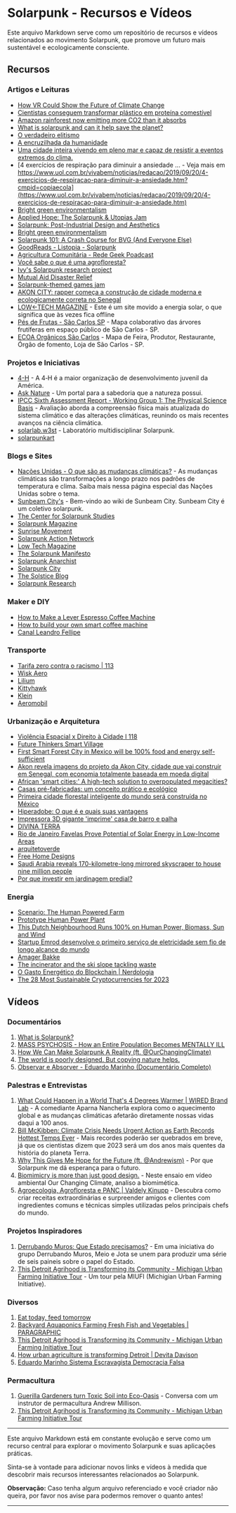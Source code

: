 # Solarpunk - Recursos e Vídeos

Este arquivo Markdown serve como um repositório de recursos e vídeos relacionados ao movimento Solarpunk, que promove um futuro mais sustentável e ecologicamente consciente.

## Recursos

### Artigos e Leituras

- [How VR Could Show the Future of Climate Change](https://www.lifewire.com/how-vr-could-show-the-future-of-climate-change-5189623)
- [Cientistas conseguem transformar plástico em proteína comestível](https://canaltech.com.br/inovacao/cientistas-conseguem-transformar-plastico-em-proteina-comestivel-190900/)
- [Amazon rainforest now emitting more CO2 than it absorbs](https://www.theguardian.com/environment/2021/jul/14/amazon-rainforest-now-emitting-more-co2-than-it-absorbs)
- [What is solarpunk and can it help save the planet?](https://www.bbc.com/news/business-57761297.amp#aoh=16294057577826&amp_ct=1629405765182&referrer=https%3A%2F%2Fwww.google.com&amp_tf=Fonte%3A%20%251%24s)
- [O verdadeiro elitismo](https://medium.com/@felipemaestrello/o-verdadeiro-elitismo-80972778a3d8)
- [A encruzilhada da humanidade](https://medium.com/@felipemaestrello/a-encruzilhada-da-humanidade-9f507fedc55d)
- [Uma cidade inteira vivendo em pleno mar e capaz de resistir a eventos extremos do clima.](https://www.instagram.com/nexojornal/p/CXUM80ABK65/?utm_medium=copy_link)
- [4 exercícios de respiração para diminuir a ansiedade ... - Veja mais em https://www.uol.com.br/vivabem/noticias/redacao/2019/09/20/4-exercicios-de-respiracao-para-diminuir-a-ansiedade.htm?cmpid=copiaecola](https://www.uol.com.br/vivabem/noticias/redacao/2019/09/20/4-exercicios-de-respiracao-para-diminuir-a-ansiedade.htm)
- [Bright green environmentalism](https://en.wikipedia.org/wiki/Bright_green_environmentalism)
- [Applied Hope: The Solarpunk & Utopias Jam](https://itch.io/jam/applied-hope)
- [Solarpunk: Post-Industrial Design and Aesthetics](https://medium.com/@erichunting/solarpunk-post-industrial-design-and-aesthetics-1ecb350c28b6)
- [Bright green environmentalism](https://en.m.wikipedia.org/wiki/Bright_green_environmentalism)
- [Solarpunk 101: A Crash Course for BVG (And Everyone Else)](https://forums.yoworld.com/viewtopic.php?f=2&t=218674)
- [GoodReads - Listopia - Solarpunk](https://www.goodreads.com/list/show/89580.Solarpunk)
- [Agricultura Comunitária - Rede Geek Poadcast](https://open.spotify.com/episode/0yy2kJw6seW6ID1wJN0MVI?si=0jsVSfHZRPKXGR-H1yLJww&utm_source=native-share-menu&nd=1)
- [Você sabe o que é uma agrofloresta?](https://ciclovivo.com.br/planeta/desenvolvimento/voce-sabe-o-que-e-uma-agrofloresta/)
- [Ivy's Solarpunk research project](https://ivy-solarpunk.com)
- [Mutual Aid Disaster Relief](https://mutualaiddisasterrelief.org/pt/resources/?doing_wp_cron=1694629452.8696289062500000000000)
- [Solarpunk-themed games jam](https://www.reddit.com/r/solarpunk/comments/ne0kwu/solarpunkthemed_games_jam/?utm_medium=android_app&utm_source=share)
- [AKON CITY: rapper começa a construção de cidade moderna e ecologicamente correta no Senegal](https://revistacasaejardim.globo.com/Casa-e-Jardim/Arquitetura/noticia/2021/01/rapper-americano-comeca-construcao-de-cidade-moderna-no-senegal.html)
- [LOW←TECH MAGAZINE](https://solar.lowtechmagazine.com) - Este é um site movido a energia solar, o que significa que às vezes fica offline
- [Pés de Frutas - São Carlos SP](https://www.google.com/maps/d/edit?mid=1NhhL1y-nRgQfDn6RypUmI5a0rSk&ll=-22.0090241382117%2C-47.86508518821255&z=13) - Mapa colaborativo das árvores frutíferas em espaço público de São Carlos - SP.
- [ECOA Orgânicos São Carlos](https://www.google.com/maps/d/u/0/viewer?mid=1bUEReEzYQyH7DJuC2JVZTrqjR2s&ll=-22.105840682426035%2C-47.94565635&z=11) - Mapa de Feira, Produtor, Restaurante, Órgão de fomento, Loja de São Carlos - SP.

### Projetos e Iniciativas

- [4-H](https://4-h.org) - A 4‑H é a maior organização de desenvolvimento juvenil da América.
- [Ask Nature](https://asknature.org) - Um portal para a sabedoria que a natureza possui.
- [IPCC Sixth Assessment Report - Working Group 1: The Physical Science Basis](https://www.ipcc.ch/report/ar6/wg1/) - Avaliação aborda a compreensão física mais atualizada do sistema climático e das alterações climáticas, reunindo os mais recentes avanços na ciência climática.
- [solarlab.w3st](https://www.instagram.com/solarlab.w3st/?igshid=YmMyMTA2M2Y%3D) - Laboratório multidisciplinar Solarpunk.
- [solarpunkart](https://www.instagram.com/solarpunkart/)

### Blogs e Sites

- [Nações Unidas - O que são as mudanças climáticas?](https://brasil.un.org/pt-br/175180-o-que-são-mudanças-climáticas) - As mudanças climáticas são transformações a longo prazo nos padrões de temperatura e clima. Saiba mais nessa página especial das Nações Unidas sobre o tema.
- [Sunbeam City's](https://wiki.sunbeam.city/doku.php) - Bem-vindo ao wiki de Sunbeam City. Sunbeam City é um coletivo solarpunk.
- [The Center for Solarpunk Studies](https://solarpunk.cool/)
- [Solarpunk Magazine](https://www.solarpunkmagazine.com/)
- [Sunrise Movement](https://www.sunrisemovement.org/)
- [Solarpunk Action Network](https://www.solarpunkactionnetwork.com/)
- [Low Tech Magazine](https://solar.lowtechmagazine.com/)
- [The Solarpunk Manifesto](https://solarpunkmanifesto.com/)
- [Solarpunk Anarchist](https://solarpunkanarchists.com/)
- [Solarpunk City](https://www.solarpunkcity.com/)
- [The Solstice Blog](https://solstice.coop/blog/)
- [Solarpunk Research](https://solarpunk.carrd.co/)

### Maker e DIY

- [How to Make a Lever Espresso Coffee Machine](https://www.instructables.com/How-to-Make-a-Lever-Espresso-Machine/)
- [How to build your own smart coffee machine](https://www.techradar.com/how-to/how-to-build-your-own-smart-coffee-machine)
- [Canal Leandro Fellipe](https://www.youtube.com/c/LeandroFellipe/videos)

### Transporte

- [Tarifa zero contra o racismo | 113](https://www.youtube.com/watch?v=xFCzLnN8tCs)
- [Wisk Aero](https://wisk.aero)
- [Lilium](https://lilium.com)
- [Kittyhawk](https://www.kittyhawk.aero)
- [Klein](https://www.klein-vision.com)
- [Aeromobil](https://www.aeromobil.com)

### Urbanização e Arquitetura

- [Violência Espacial x Direito à Cidade I 118](https://www.youtube.com/watch?v=OC0THDl4sWE)
- [Future Thinkers Smart Village](https://www.youtube.com/watch?v=gdvJFzGUs8Q)
- [First Smart Forest City in Mexico will be 100% food and energy self-sufficient](https://inhabitat.com/first-smart-forest-city-in-mexico-will-be-100-food-and-energy-self-sufficient/)
- [Akon revela imagens do projeto da Akon City, cidade que vai construir em Senegal, com economia totalmente baseada em moeda digital](https://rollingstone.uol.com.br/noticia/akon-revela-imagens-do-projeto-da-akon-city-cidade-que-vai-construir-em-senegal-com-economia-totalmente-baseada-em-moeda-digital/)
- [African 'smart cities:' A high-tech solution to overpopulated megacities?](https://amp.cnn.com/cnn/2017/12/12/africa/africa-new-smart-cities/index.html)
- [Casas pré-fabricadas: um conceito prático e ecológico](https://www.tuacasa.com.br/casas-pre-fabricadas/)
- [Primeira cidade florestal inteligente do mundo será construída no México](https://sustentabilidadenoar.com.br/primeira-cidade-florestal-inteligente-do-mundo-sera-construida-no-mexico/)
- [Hiperadobe: O que é e quais suas vantagens](https://sustentarqui.com.br/hiperadobe-o-que-e-vantagens/)
- [Impressora 3D gigante 'imprime' casa de barro e palha](https://ciclovivo.com.br/arq-urb/arquitetura/empresa-italiana-desenvolve-impressora-3d-que-constroi-casa-em-adobe/)
- [DIVINA TERRA](https://institutocampana.org.br/divina-terra/)
- [Rio de Janeiro Favelas Prove Potential of Solar Energy in Low-Income Areas](https://rioonwatch.org/?p=65592)
- [arquitetoverde](https://www.instagram.com/arquitetoverde/)
- [Free Home Designs](https://www.yourhome.gov.au/house-designs)
- [Saudi Arabia reveals 170-kilometre-long mirrored skyscraper to house nine million people](https://www.dezeen.com/2022/07/26/neon-170-kilometre-long-skyscraper-city-saudi-arabia/)
- [Por que investir em jardinagem predial?](https://greentech.com.br/por-que-investir-em-jardinagem-predial/)

### Energia

- [Scenario: The Human Powered Farm](https://www.humanpowerplant.be/2023/06/scenario-the-human-powered-farm.html)
- [Prototype Human Power Plant](https://www.humanpowerplant.be/human_power_plant/prototype-human-power-plant.html)
- [This Dutch Neighbourhood Runs 100% on Human Power, Biomass, Sun and Wind](https://www.humanpowerplant.be/2020/05/this-dutch-neighbourhood-runs-100-on-human-power-biomass-sun-and-wind.html)
- [Startup Emrod desenvolve o primeiro serviço de eletricidade sem fio de longo alcance do mundo](https://www.stylourbano.com.br/startup-emrod-desenvolve-o-primeiro-servico-de-eletricidade-sem-fio-de-longo-alcance-do-mundo/?fbclid=IwAR0JoWKZYepRrPb6fr7YsgxAwxInB_DOXG_5x13_ed9NoV_WbH-iLmWbByc)
- [Amager Bakke](https://en.wikipedia.org/wiki/Amager_Bakke)
- [The incinerator and the ski slope tackling waste](https://www.bbc.com/news/business-49877318)
- [O Gasto Energético do Blockchain | Nerdologia](https://www.youtube.com/watch?v=85g3kOiFo7k)
- [The 28 Most Sustainable Cryptocurrencies for 2023](https://www.leafscore.com/blog/the-9-most-sustainable-cryptocurrencies-for-2021/)

## Vídeos

### Documentários

1. [What is Solarpunk?](https://www.youtube.com/watch?v=hHI61GHNGJM)
2. [MASS PSYCHOSIS - How an Entire Population Becomes MENTALLY ILL](https://www.youtube.com/watch?v=09maaUaRT4M)
3. [How We Can Make Solarpunk A Reality (ft. @OurChangingClimate)](https://www.youtube.com/watch?v=u-JvyfZVkIM)
4. [The world is poorly designed. But copying nature helps.](https://www.youtube.com/watch?v=iMtXqTmfta0&t=110s)
5. [Observar e Absorver - Eduardo Marinho (Documentário Completo)](https://www.youtube.com/watch?v=I7arqW5luKc)

### Palestras e Entrevistas

1. [What Could Happen in a World That's 4 Degrees Warmer | WIRED Brand Lab](https://www.youtube.com/watch?v=__Kt_oU9iss) - A comediante Aparna Nancherla explora como o aquecimento global e as mudanças climáticas afetarão diretamente nossas vidas daqui a 100 anos.
2. [Bill McKibben: Climate Crisis Needs Urgent Action as Earth Records Hottest Temps Ever](https://www.youtube.com/watch?v=N-PNlUkgfMs) - Mais recordes poderão ser quebrados em breve, já que os cientistas dizem que 2023 será um dos anos mais quentes da história do planeta Terra.
3. [Why This Gives Me Hope for the Future (ft. @Andrewism)](https://www.youtube.com/watch?v=u3aauiR9M88) - Por que Solarpunk me dá esperança para o futuro.
4. [Biomimicry is more than just good design.](https://www.youtube.com/watch?v=r1CpzEGhs3c) - Neste ensaio em vídeo ambiental Our Changing Climate, analiso a biomimética.
5. [Agroecologia, Agrofloresta e PANC | Valdely Kinupp](https://www.youtube.com/watch?v=1H4ySHAJyB4) - Descubra como criar receitas extraordinárias e surpreender amigos e clientes com ingredientes comuns e técnicas simples utilizadas pelos principais chefs do mundo. 

### Projetos Inspiradores

1. [Derrubando Muros: Que Estado precisamos?](https://www.youtube.com/watch?v=SOf44kXViHc) - Em uma iniciativa do grupo Derrubando Muros, Meio e Jota se unem para produzir uma série de seis paineis sobre o papel do Estado.
2. [This Detroit Agrihood is Transforming its Community - Michigan Urban Farming Initiative Tour](https://www.youtube.com/watch?v=fWYcsfnHfIU) - Um tour pela MIUFI (Michigian Urban Farming Initiative).

### Diversos

1. [Eat today, feed tomorrow](https://www.youtube.com/watch?v=MS-sJQkr0H4)
2. [Backyard Aquaponics Farming Fresh Fish and Vegetables | PARAGRAPHIC](https://www.youtube.com/watch?v=T15gXm6ha_I)
3. [This Detroit Agrihood is Transforming its Community - Michigan Urban Farming Initiative Tour](https://www.youtube.com/watch?v=fWYcsfnHfIU)
4. [How urban agriculture is transforming Detroit | Devita Davison](https://www.youtube.com/watch?v=G88JZ1DIdg8)
5. [Eduardo Marinho Sistema Escravagista Democracia Falsa](https://www.youtube.com/watch?v=QGH5Skds7j8)

### Permacultura

1. [Guerilla Gardeners turn Toxic Soil into Eco-Oasis](https://www.youtube.com/watch?v=UqyK_9iybD8) - Conversa com um instrutor de permacultura Andrew Millison.
2. [This Detroit Agrihood is Transforming its Community - Michigan Urban Farming Initiative Tour](https://www.youtube.com/watch?v=fWYcsfnHfIU)

---

Este arquivo Markdown está em constante evolução e serve como um recurso central para explorar o movimento Solarpunk e suas aplicações práticas.

Sinta-se à vontade para adicionar novos links e vídeos à medida que descobrir mais recursos interessantes relacionados ao Solarpunk.

**Observação:** Caso tenha algum arquivo referenciado e você criador não queira, por favor nos avise para podermos remover o quanto antes!

---
